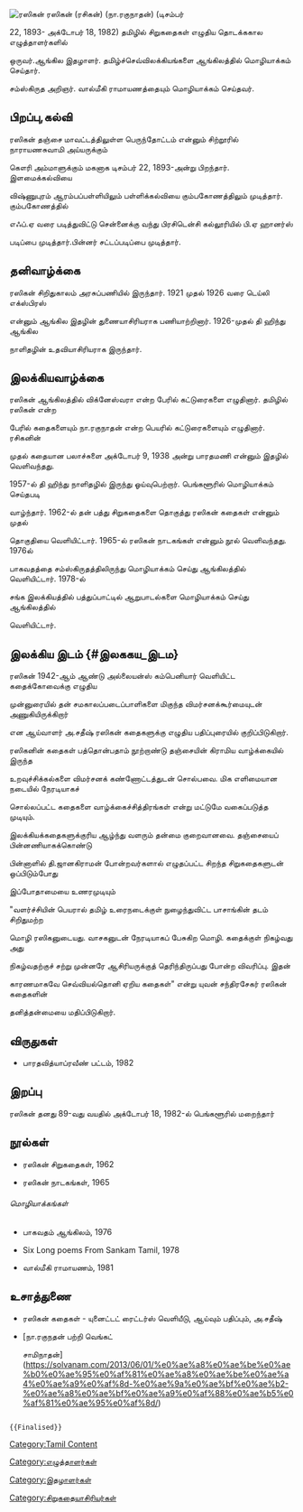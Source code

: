 ![ரஸிகன்](Raghunathaiyer.jpg "ரஸிகன்") ரஸிகன் (ரசிகன்) (நா.ரகுநாதன்) (டிசம்பர்
22, 1893- அக்டோபர் 18, 1982) தமிழில் சிறுகதைகள் எழுதிய தொடக்ககால எழுத்தாளர்களில்
ஒருவர்.ஆங்கில இதழாளர். தமிழ்ச்செவ்விலக்கியங்களை ஆங்கிலத்தில் மொழியாக்கம் செய்தார்.
சம்ஸ்கிருத அறிஞர். வால்மீகி ராமாயணத்தையும் மொழியாக்கம் செய்தவர்.

## பிறப்பு,கல்வி

ரஸிகன் தஞ்சை மாவட்டத்திலுள்ள பெருந்தோட்டம் என்னும் சிற்றூரில் நாராயணசுவாமி அய்யருக்கும்
கௌரி அம்மாளுக்கும் மகனாக டிசம்பர் 22, 1893-அன்று பிறந்தார். இளமைக்கல்வியை
விஷ்ணுபுரம் ஆரம்பப்பள்ளியிலும் பள்ளிக்கல்வியை கும்பகோணத்திலும் முடித்தார். கும்பகோணத்தில்
எஃப்.ஏ வரை படித்துவிட்டு சென்னைக்கு வந்து பிரசிடென்சி கல்லூரியில் பி.ஏ ஹானர்ஸ்
படிப்பை முடித்தார்.பின்னர் சட்டப்படிப்பை முடித்தார்.

## தனிவாழ்க்கை

ரஸிகன் சிறிதுகாலம் அரசுப்பணியில் இருந்தார். 1921 முதல் 1926 வரை டெய்லி எக்ஸ்பிரஸ்
என்னும் ஆங்கில இதழின் துணையாசிரியராக பணியாற்றினார். 1926-முதல் தி ஹிந்து ஆங்கில
நாளிதழின் உதவியாசிரியராக இருந்தார்.

## இலக்கியவாழ்க்கை

ரஸிகன் ஆங்கிலத்தில் விக்னேஸ்வரா என்ற பேரில் கட்டுரைகளை எழுதினார். தமிழில் ரஸிகன் என்ற
பேரில் கதைகளையும் நா.ரகுநாதன் என்ற பெயரில் கட்டுரைகளையும் எழுதினார். ரசிகனின்
முதல் கதையான பலாச்சுளை அக்டோபர் 9, 1938 அன்று பாரதமணி என்னும் இதழில் வெளிவந்தது.

1957-ல் தி ஹிந்து நாளிதழில் இருந்து ஓய்வுபெற்றார். பெங்களூரில் மொழியாக்கம் செய்தபடி
வாழ்ந்தார். 1962-ல் தன் பத்து சிறுகதைகளை தொகுத்து ரஸிகன் கதைகள் என்னும் முதல்
தொகுதியை வெளியிட்டார். 1965-ல் ரஸிகன் நாடகங்கள் என்னும் நூல் வெளிவந்தது. 1976ல்
பாகவதத்தை சம்ஸ்கிருதத்திலிருந்து மொழியாக்கம் செய்து ஆங்கிலத்தில் வெளியிட்டார். 1978-ல்
சங்க இலக்கியத்தில் பத்துப்பாட்டில் ஆறுபாடல்களை மொழியாக்கம் செய்து ஆங்கிலத்தில்
வெளியிட்டார்.

## இலக்கிய இடம் {#இலககய_இடம}

ரஸிகன் 1942-ஆம் ஆண்டு அல்லையன்ஸ் கம்பெனியார் வெளியிட்ட கதைக்கோவைக்கு எழுதிய
முன்னுரையில் தன் சமகாலப்படைப்பாளிகளை மிகுந்த விமர்சனக்கூர்மையுடன் அணுகியிருக்கிறார்
என ஆய்வாளர் அ.சதீஷ் ரஸிகன் கதைகளுக்கு எழுதிய பதிப்புரையில் குறிப்பிடுகிறார்.
ரஸிகனின் கதைகள் பத்தொன்பதாம் நூற்றாண்டு தஞ்சையின் கிராமிய வாழ்க்கையில் இருந்த
உறவுச்சிக்கல்களை விமர்சனக் கண்ணோட்டத்துடன் சொல்பவை. மிக எளிமையான நடையில் நேரடியாகச்
சொல்லப்பட்ட கதைகளை வாழ்க்கைச்சித்திரங்கள் என்று மட்டுமே வகைப்படுத்த முடியும்.
இலக்கியக்கதைகளுக்குரிய ஆழ்ந்து வளரும் தன்மை குறைவானவை. தஞ்சையைப் பின்னணியாகக்கொண்டு
பின்னாளில் தி.ஜானகிராமன் போன்றவர்களால் எழுதப்பட்ட சிறந்த சிறுகதைகளுடன் ஒப்பிடும்போது
இப்போதாமையை உணரமுடியும்

\"வளர்ச்சியின் பெயரால் தமிழ் உரைநடைக்குள் நுழைந்துவிட்ட பாசாங்கின் தடம் சிறிதுமற்ற
மொழி ரஸிகனுடையது. வாசகனுடன் நேரடியாகப் பேசுகிற மொழி. கதைக்குள் நிகழ்வது அது
நிகழ்வதற்குச் சற்று முன்னரே ஆசிரியருக்குத் தெரிந்திருப்பது போன்ற விவரிப்பு. இதன்
காரணமாகவே செவ்வியல்தொனி ஏறிய கதைகள்\" என்று யுவன் சந்திரசேகர் ரஸிகன் கதைகளின்
தனித்தன்மையை மதிப்பிடுகிறார்.

## விருதுகள்

-   பாரதவித்யாப்ரவீண் பட்டம், 1982

## இறப்பு

ரஸிகன் தனது 89-வது வயதில் அக்டோபர் 18, 1982-ல் பெங்களூரில் மறைந்தார்

## நூல்கள்

-   ரஸிகன் சிறுகதைகள், 1962
-   ரஸிகன் நாடகங்கள், 1965

###### மொழியாக்கங்கள்

-   பாகவதம் ஆங்கிலம், 1976
-   Six Long poems From Sankam Tamil, 1978
-   வால்மீகி ராமாயணம், 1981

## உசாத்துணை

-   ரஸிகன் கதைகள் - யுனைட்டட் ரைட்டர்ஸ் வெளியீடு, ஆய்வும் பதிப்பும், அ.சதீஷ்
-   [நா.ரகுநதன் பற்றி வெங்கட்
    சாமிநாதன்](https://solvanam.com/2013/06/01/%e0%ae%a8%e0%ae%be%e0%ae%b0%e0%ae%95%e0%af%81%e0%ae%a8%e0%ae%be%e0%ae%a4%e0%ae%a9%e0%af%8d-%e0%ae%9a%e0%ae%bf%e0%ae%b2-%e0%ae%a8%e0%ae%bf%e0%ae%a9%e0%af%88%e0%ae%b5%e0%af%81%e0%ae%95%e0%af%8d/)

```{=mediawiki}
{{Finalised}}
```
[Category:Tamil Content](Category:Tamil_Content "wikilink")
[Category:எழுத்தாளர்கள்](Category:எழுத்தாளர்கள் "wikilink")
[Category:இதழாளர்கள்](Category:இதழாளர்கள் "wikilink")
[Category:சிறுகதையாசிரியர்கள்](Category:சிறுகதையாசிரியர்கள் "wikilink")
